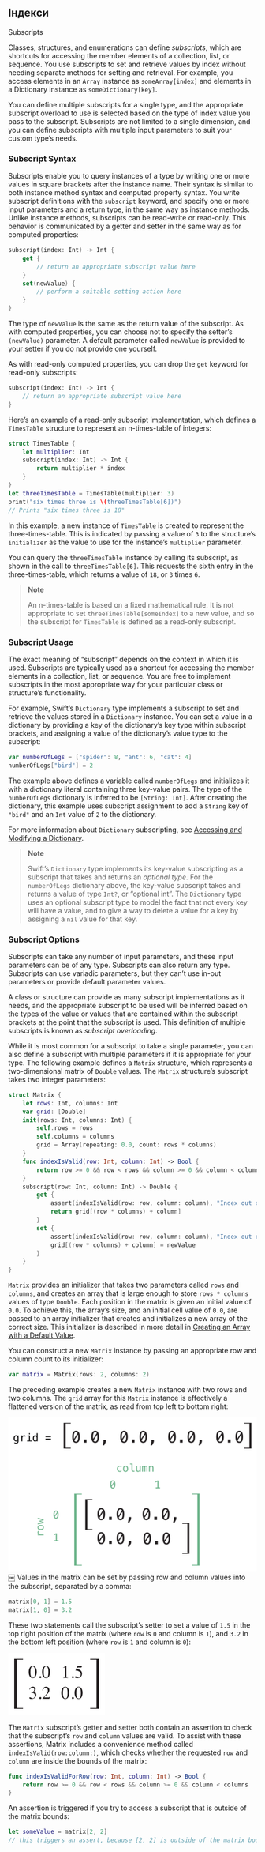 ## Індекси
Subscripts

Classes, structures, and enumerations can define *subscripts*, which are shortcuts for accessing the member elements of a collection, list, or sequence. You use subscripts to set and retrieve values by index without needing separate methods for setting and retrieval. For example, you access elements in an `Array` instance as `someArray[index]` and elements in a Dictionary instance as `someDictionary[key]`.

You can define multiple subscripts for a single type, and the appropriate subscript overload to use is selected based on the type of index value you pass to the subscript. Subscripts are not limited to a single dimension, and you can define subscripts with multiple input parameters to suit your custom type’s needs.

### Subscript Syntax

Subscripts enable you to query instances of a type by writing one or more values in square brackets after the instance name. Their syntax is similar to both instance method syntax and computed property syntax. You write subscript definitions with the `subscript` keyword, and specify one or more input parameters and a return type, in the same way as instance methods. Unlike instance methods, subscripts can be read-write or read-only. This behavior is communicated by a getter and setter in the same way as for computed properties:

```swift
subscript(index: Int) -> Int {
    get {
        // return an appropriate subscript value here
    }
    set(newValue) {
        // perform a suitable setting action here
    }
}
```

The type of `newValue` is the same as the return value of the subscript. As with computed properties, you can choose not to specify the setter’s `(newValue)` parameter. A default parameter called `newValue` is provided to your setter if you do not provide one yourself.

As with read-only computed properties, you can drop the `get` keyword for read-only subscripts:

```swift
subscript(index: Int) -> Int {
    // return an appropriate subscript value here
}
```

Here’s an example of a read-only subscript implementation, which defines a `TimesTable` structure to represent an n-times-table of integers:

```swift
struct TimesTable {
    let multiplier: Int
    subscript(index: Int) -> Int {
        return multiplier * index
    }
}
let threeTimesTable = TimesTable(multiplier: 3)
print("six times three is \(threeTimesTable[6])")
// Prints "six times three is 18"
```

In this example, a new instance of `TimesTable` is created to represent the three-times-table. This is indicated by passing a value of `3` to the structure’s `initializer` as the value to use for the instance’s `multiplier` parameter.

You can query the `threeTimesTable` instance by calling its subscript, as shown in the call to `threeTimesTable[6]`. This requests the sixth entry in the three-times-table, which returns a value of `18`, or `3` times `6`.

> **Note**
> 
> An n-times-table is based on a fixed mathematical rule. It is not appropriate to set `threeTimesTable[someIndex]` to a new value, and so the subscript for `TimesTable` is defined as a read-only subscript.

### Subscript Usage

The exact meaning of “subscript” depends on the context in which it is used. Subscripts are typically used as a shortcut for accessing the member elements in a collection, list, or sequence. You are free to implement subscripts in the most appropriate way for your particular class or structure’s functionality.

For example, Swift’s `Dictionary` type implements a subscript to set and retrieve the values stored in a `Dictionary` instance. You can set a value in a dictionary by providing a key of the dictionary’s key type within subscript brackets, and assigning a value of the dictionary’s value type to the subscript:

```swift
var numberOfLegs = ["spider": 8, "ant": 6, "cat": 4]
numberOfLegs["bird"] = 2
```

The example above defines a variable called `numberOfLegs` and initializes it with a dictionary literal containing three key-value pairs. The type of the `numberOfLegs` dictionary is inferred to be `[String: Int]`. After creating the dictionary, this example uses subscript assignment to add a `String` key of `"bird"` and an `Int` value of `2` to the dictionary.

For more information about `Dictionary` subscripting, see [Accessing and Modifying a Dictionary](3_collection_types.md#Accessing-and-Modifying-a-Dictionary).

> **Note**
> 
> Swift’s `Dictionary` type implements its key-value subscripting as a subscript that takes and returns an *optional type*. For the `numberOfLegs` dictionary above, the key-value subscript takes and returns a value of type `Int?`, or “optional int”. The `Dictionary` type uses an optional subscript type to model the fact that not every key will have a value, and to give a way to delete a value for a key by assigning a `nil` value for that key.

### Subscript Options

Subscripts can take any number of input parameters, and these input parameters can be of any type. Subscripts can also return any type. Subscripts can use variadic parameters, but they can’t use in-out parameters or provide default parameter values.

A class or structure can provide as many subscript implementations as it needs, and the appropriate subscript to be used will be inferred based on the types of the value or values that are contained within the subscript brackets at the point that the subscript is used. This definition of multiple subscripts is known as *subscript overloading*.

While it is most common for a subscript to take a single parameter, you can also define a subscript with multiple parameters if it is appropriate for your type. The following example defines a `Matrix` structure, which represents a two-dimensional matrix of `Double` values. The `Matrix` structure’s subscript takes two integer parameters:

```swift
struct Matrix {
    let rows: Int, columns: Int
    var grid: [Double]
    init(rows: Int, columns: Int) {
        self.rows = rows
        self.columns = columns
        grid = Array(repeating: 0.0, count: rows * columns)
    }
    func indexIsValid(row: Int, column: Int) -> Bool {
        return row >= 0 && row < rows && column >= 0 && column < columns
    }
    subscript(row: Int, column: Int) -> Double {
        get {
            assert(indexIsValid(row: row, column: column), "Index out of range")
            return grid[(row * columns) + column]
        }
        set {
            assert(indexIsValid(row: row, column: column), "Index out of range")
            grid[(row * columns) + column] = newValue
        }
    }
}
```

`Matrix` provides an initializer that takes two parameters called `rows` and `columns`, and creates an array that is large enough to store `rows * columns` values of type `Double`. Each position in the matrix is given an initial value of `0.0`. To achieve this, the array’s size, and an initial cell value of `0.0`, are passed to an array initializer that creates and initializes a new array of the correct size. This initializer is described in more detail in [Creating an Array with a Default Value](3_collection_types.md#Creating-an-Array-with-a-Default-Value).

You can construct a new `Matrix` instance by passing an appropriate row and column count to its initializer:

```swift
var matrix = Matrix(rows: 2, columns: 2)
```

The preceding example creates a new `Matrix` instance with two rows and two columns. The `grid` array for this `Matrix` instance is effectively a flattened version of the matrix, as read from top left to bottom right:

![](images/subscriptMatrix01_2x.png)
￼
Values in the matrix can be set by passing row and column values into the subscript, separated by a comma:

```swift
matrix[0, 1] = 1.5
matrix[1, 0] = 3.2
```

These two statements call the subscript’s setter to set a value of `1.5` in the top right position of the matrix (where `row` is `0` and column is `1`), and `3.2` in the bottom left position (where `row` is `1` and column is `0`):

![](images/subscriptMatrix02_2x.png)

The `Matrix` subscript’s getter and setter both contain an assertion to check that the subscript’s `row` and `column` values are valid. To assist with these assertions, Matrix includes a convenience method called `indexIsValid(row:column:)`, which checks whether the requested `row` and `column` are inside the bounds of the matrix:

```swift
func indexIsValidForRow(row: Int, column: Int) -> Bool {
    return row >= 0 && row < rows && column >= 0 && column < columns
}
```

An assertion is triggered if you try to access a subscript that is outside of the matrix bounds:

```swift
let someValue = matrix[2, 2]
// this triggers an assert, because [2, 2] is outside of the matrix bounds
```